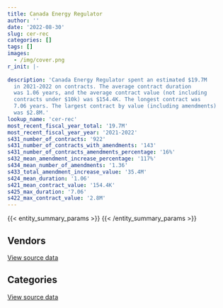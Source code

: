 ```yaml
---
title: Canada Energy Regulator
author: ''
date: '2022-08-30'
slug: cer-rec
categories: []
tags: []
images:
  - /img/cover.png
r_init: |-
  
description: 'Canada Energy Regulator spent an estimated $19.7M
  in 2021-2022 on contracts. The average contract duration
  was 1.06 years, and the average contract value (not including
  contracts under $10k) was $154.4K. The longest contract was
  7.06 years. The largest contract by value (including amendments)
  was $2.8M.'
lookup_name: 'cer-rec'
most_recent_fiscal_year_total: '19.7M'
most_recent_fiscal_year_year: '2021-2022'
s431_number_of_contracts: '922'
s431_number_of_contracts_with_amendments: '143'
s431_number_of_contracts_amendments_percentage: '16%'
s432_mean_amendment_increase_percentage: '117%'
s434_mean_number_of_amendments: '1.36'
s433_total_amendment_increase_value: '35.4M'
s424_mean_duration: '1.06'
s421_mean_contract_value: '154.4K'
s425_max_duration: '7.06'
s422_max_contract_value: '2.8M'
---
```


<script src="/rmarkdown-libs/htmlwidgets/htmlwidgets.js"></script>
<link href="/rmarkdown-libs/datatables-css/datatables-crosstalk.css" rel="stylesheet" />
<script src="/rmarkdown-libs/datatables-binding/datatables.js"></script>
<script src="/rmarkdown-libs/jquery/jquery-3.6.0.min.js"></script>
<link href="/rmarkdown-libs/dt-core-bootstrap/css/dataTables.bootstrap.min.css" rel="stylesheet" />
<link href="/rmarkdown-libs/dt-core-bootstrap/css/dataTables.bootstrap.extra.css" rel="stylesheet" />
<script src="/rmarkdown-libs/dt-core-bootstrap/js/jquery.dataTables.min.js"></script>
<script src="/rmarkdown-libs/dt-core-bootstrap/js/dataTables.bootstrap.min.js"></script>
<link href="/rmarkdown-libs/crosstalk/css/crosstalk.min.css" rel="stylesheet" />
<script src="/rmarkdown-libs/crosstalk/js/crosstalk.min.js"></script>
<script src="/rmarkdown-libs/htmlwidgets/htmlwidgets.js"></script>
<link href="/rmarkdown-libs/datatables-css/datatables-crosstalk.css" rel="stylesheet" />
<script src="/rmarkdown-libs/datatables-binding/datatables.js"></script>
<script src="/rmarkdown-libs/jquery/jquery-3.6.0.min.js"></script>
<link href="/rmarkdown-libs/dt-core-bootstrap/css/dataTables.bootstrap.min.css" rel="stylesheet" />
<link href="/rmarkdown-libs/dt-core-bootstrap/css/dataTables.bootstrap.extra.css" rel="stylesheet" />
<script src="/rmarkdown-libs/dt-core-bootstrap/js/jquery.dataTables.min.js"></script>
<script src="/rmarkdown-libs/dt-core-bootstrap/js/dataTables.bootstrap.min.js"></script>
<link href="/rmarkdown-libs/crosstalk/css/crosstalk.min.css" rel="stylesheet" />
<script src="/rmarkdown-libs/crosstalk/js/crosstalk.min.js"></script>

{{< entity_summary_params >}}
{{< /entity_summary_params >}}

## Vendors

<div id="htmlwidget-1" style="width:100%;height:auto;" class="datatables html-widget"></div>
<script type="application/json" data-for="htmlwidget-1">{"x":{"style":"bootstrap","filter":"none","vertical":false,"data":[["<a href=\"/vendors/act/\">ACT<\/a>","<a href=\"/vendors/adga_group/\">ADGA Group<\/a>","<a href=\"/vendors/advanced_chippewa_technologies/\">Advanced Chippewa Technologies<\/a>","<a href=\"/vendors/altis_human_resources/\">Altis Human Resources<\/a>","<a href=\"/vendors/amec_foster_wheeler_americas/\">Amec Foster Wheeler Americas<\/a>","<a href=\"/vendors/bell_canada/\">Bell Canada<\/a>","<a href=\"/vendors/blackberry/\">Blackberry<\/a>","<a href=\"/vendors/cae/\">CAE<\/a>","<a href=\"/vendors/canadian_corps_of_commissionaires/\">Canadian Corps of Commissionaires<\/a>","<a href=\"/vendors/canadian_helicopters/\">Canadian Helicopters<\/a>","<a href=\"/vendors/carahsoft_technology/\">Carahsoft Technology<\/a>","<a href=\"/vendors/cdw_canada/\">CDW Canada<\/a>","<a href=\"/vendors/cision_canada/\">Cision Canada<\/a>","<a href=\"/vendors/compugen/\">Compugen<\/a>","<a href=\"/vendors/csdc_systems/\">CSDC Systems<\/a>","<a href=\"/vendors/dell_computer/\">Dell Computer<\/a>","<a href=\"/vendors/donna_cona/\">Donna Cona<\/a>","<a href=\"/vendors/eagle_professional_resources/\">Eagle Professional Resources<\/a>","<a href=\"/vendors/ebsco_canada/\">EBSCO Canada<\/a>","<a href=\"/vendors/englobe/\">Englobe<\/a>","<a href=\"/vendors/environics_research_group/\">Environics Research Group<\/a>","<a href=\"/vendors/eperformance/\">Eperformance<\/a>","<a href=\"/vendors/ernst_young/\">Ernst Young<\/a>","<a href=\"/vendors/esri/\">ESRI<\/a>","<a href=\"/vendors/excel_human_resources/\">Excel Human Resources<\/a>","<a href=\"/vendors/freebalance/\">FreeBalance<\/a>","<a href=\"/vendors/gartner/\">Gartner<\/a>","<a href=\"/vendors/genesis_integration/\">Genesis Integration<\/a>","<a href=\"/vendors/hatch/\">Hatch<\/a>","<a href=\"/vendors/hemmera_envirochem/\">Hemmera Envirochem<\/a>","<a href=\"/vendors/hypertec/\">Hypertec<\/a>","<a href=\"/vendors/ihs_global/\">IHS Global<\/a>","<a href=\"/vendors/international_reporting/\">International Reporting<\/a>","<a href=\"/vendors/john_wiley_sons/\">John Wiley Sons<\/a>","<a href=\"/vendors/johnson_controls_canada/\">Johnson Controls Canada<\/a>","<a href=\"/vendors/kpmg/\">KPMG<\/a>","<a href=\"/vendors/les_traductions_tessier/\">Les Traductions Tessier<\/a>","<a href=\"/vendors/lionbridge/\">Lionbridge<\/a>","<a href=\"/vendors/maplesoft_consulting/\">Maplesoft Consulting<\/a>","<a href=\"/vendors/maxsys_staffing_and_consulting/\">Maxsys Staffing and Consulting<\/a>","<a href=\"/vendors/mdos_consulting/\">MDOS Consulting<\/a>","<a href=\"/vendors/michael_wager_consulting/\">Michael Wager Consulting<\/a>","<a href=\"/vendors/microsoft_canada/\">Microsoft Canada<\/a>","<a href=\"/vendors/mindwire_systems/\">Mindwire Systems<\/a>","<a href=\"/vendors/mnp/\">MNP<\/a>","<a href=\"/vendors/mobile_resource_group/\">Mobile Resource Group<\/a>","<a href=\"/vendors/modis_canada/\">Modis Canada<\/a>","<a href=\"/vendors/nisha_techonologies/\">Nisha Techonologies<\/a>","<a href=\"/vendors/northern_micro/\">Northern Micro<\/a>","<a href=\"/vendors/oproma/\">Oproma<\/a>","<a href=\"/vendors/orangutech/\">Orangutech<\/a>","<a href=\"/vendors/protak_consulting_group/\">Protak Consulting Group<\/a>","<a href=\"/vendors/qmr/\">QMR<\/a>","<a href=\"/vendors/raymond_chabot_grant_thornton/\">Raymond Chabot Grant Thornton<\/a>","<a href=\"/vendors/rhea/\">RHEA<\/a>","<a href=\"/vendors/ricoh/\">Ricoh<\/a>","<a href=\"/vendors/rogers/\">Rogers<\/a>","<a href=\"/vendors/sdl_international_canada/\">SDL International Canada<\/a>","<a href=\"/vendors/si_systems/\">SI Systems<\/a>","<a href=\"/vendors/snc_lavalin/\">SNC Lavalin<\/a>","<a href=\"/vendors/softchoice/\">Softchoice<\/a>","<a href=\"/vendors/st_john_ambulance/\">St John Ambulance<\/a>","<a href=\"/vendors/stantec/\">Stantec<\/a>","<a href=\"/vendors/systematix_solutions/\">Systematix Solutions<\/a>","<a href=\"/vendors/teknion/\">Teknion<\/a>","<a href=\"/vendors/thomson_reuters/\">Thomson Reuters<\/a>","<a href=\"/vendors/turtle_island_staffing/\">Turtle Island Staffing<\/a>","<a href=\"/vendors/university_of_alberta/\">University of Alberta<\/a>","<a href=\"/vendors/university_of_calgary/\">University of Calgary<\/a>","<a href=\"/vendors/veritas_technologies/\">Veritas Technologies<\/a>","<a href=\"/vendors/wood_canada/\">Wood Canada<\/a>","<a href=\"/vendors/xerox/\">Xerox<\/a>"],[null,null,295234.86,338896.91,47218.78,2000000,22122.42,16664.89,68557.12,17057.61,null,10052.25,10499,null,16618.34,34308.69,49980,997148.29,13025.61,null,null,476679.1,868811.49,65830.38,58273.62,45501.75,null,24675,73073.24,null,null,65905.89,420000,10597.3,14074.62,63245.29,128532.15,148468.55,1344938.48,837256.11,null,null,122265.52,null,null,null,2306324.56,216312.18,20235.6,null,117170.87,null,14421.03,25000,null,319992.46,143298.52,null,4130844.12,47411.52,19571.66,7470.13,null,172398.08,null,39921,66069.06,20487.4,667145.97,10596.89,null,104588.79],[null,null,4537.24,141383.14,null,117013.45,17070.69,53130,14200,null,978.06,null,10500,null,10989.11,5422.84,null,2851.71,14857.44,null,21494.53,477985.07,66961.18,95464.6,107961.78,92811.43,null,null,null,null,null,288258.14,null,null,null,null,42153.64,186486.84,1539432.36,759686.91,null,null,90836.65,null,null,null,2416143.32,68185.95,null,null,39338.78,null,10551.97,40687.5,null,320869.15,80303.93,null,3531220.14,21721.3,15398.39,7490.59,71391.6,93714.54,14836.76,null,76887.39,null,391148.6,null,57730.02,105186.1],[490129.65,205426.36,117235.51,82361.38,null,103166.55,3414.14,null,null,null,10537.82,null,10500,329816.7,3058.13,169671.67,null,null,14984.5,12657.53,84610.18,238992.54,39973.5,63088.78,17257.03,58092.12,13768.52,null,null,49915.85,46945.5,60559.54,210000,null,null,null,null,79452.78,590469.36,1098455.15,590320,null,176559.15,null,null,73365.25,1975023.45,694611.22,57960,46473.15,46839.96,346185,65364.32,null,205426.36,192358.68,6118.39,10887.52,2981808.66,16320.65,91577.85,613.98,null,41070.19,null,null,99994.13,null,null,null,null,105909.82],[116306.59,94573.64,9043.5,23941.76,null,null,null,null,null,null,null,null,null,null,null,24997.14,null,null,14578.58,42342.47,141675.21,125458.84,null,128229.94,161942.67,57407.52,138893.57,null,null,44043.4,null,85755.55,210000,null,null,null,null,13968.85,239737.13,2350119.68,984582.05,362934.78,152890.78,6224.23,189261.05,24998.99,2776270.2,373735.27,895341.9,26906.85,null,466941.4,539635.68,26250,94573.64,27867.47,160379.53,3510.83,2264482.13,null,60101.07,null,39989.25,35666.67,null,39765.6,null,null,null,null,null,32877.42]],"container":"<table class=\"table table-striped table-hover row-border order-column display\">\n  <thead>\n    <tr>\n      <th>Vendor<\/th>\n      <th>2018-2019<\/th>\n      <th>2019-2020<\/th>\n      <th>2020-2021<\/th>\n      <th>2021-2022<\/th>\n    <\/tr>\n  <\/thead>\n<\/table>","options":{"order":[[4,"desc"]],"pageLength":10,"autoWidth":true,"columnDefs":[{"targets":1,"render":"function(data, type, row, meta) {\n    return type !== 'display' ? data : DTWidget.formatCurrency(data, \"$\", 2, 3, \",\", \".\", true, null);\n  }"},{"targets":2,"render":"function(data, type, row, meta) {\n    return type !== 'display' ? data : DTWidget.formatCurrency(data, \"$\", 2, 3, \",\", \".\", true, null);\n  }"},{"targets":3,"render":"function(data, type, row, meta) {\n    return type !== 'display' ? data : DTWidget.formatCurrency(data, \"$\", 2, 3, \",\", \".\", true, null);\n  }"},{"targets":4,"render":"function(data, type, row, meta) {\n    return type !== 'display' ? data : DTWidget.formatCurrency(data, \"$\", 2, 3, \",\", \".\", true, null);\n  }"},{"width":"16%","targets":[1,2,3,4]},{"className":"dt-right","targets":[1,2,3,4]}],"orderClasses":false}},"evals":["options.columnDefs.0.render","options.columnDefs.1.render","options.columnDefs.2.render","options.columnDefs.3.render"],"jsHooks":[]}</script>
<p class="text-right">
<a href="https://github.com/GoC-Spending/contracts-data/tree/main/data/out/departments/cer-rec/summary_by_fiscal_year_by_vendor.csv" class="source-data-link btn btn-link">View source data</a>
</p>

## Categories

<div id="htmlwidget-2" style="width:100%;height:auto;" class="datatables html-widget"></div>
<script type="application/json" data-for="htmlwidget-2">{"x":{"style":"bootstrap","filter":"none","vertical":false,"data":[["<a href=\"/categories/other/\">(Other)<\/a>","<a href=\"/categories/facilities_and_construction/\">Facilities and construction<\/a>","<a href=\"/categories/office_management/\">Office management<\/a>","<a href=\"/categories/professional_services/\">Professional services<\/a>","<a href=\"/categories/information_technology/\">Information technology<\/a>","<a href=\"/categories/medical/\">Medical<\/a>","<a href=\"/categories/transportation_and_logistics/\">Transportation and logistics<\/a>","<a href=\"/categories/industrial_products_and_services/\">Industrial products and services<\/a>","<a href=\"/categories/travel/\">Travel<\/a>","<a href=\"/categories/security_and_protection/\">Security and protection<\/a>","<a href=\"/categories/human_capital/\">Human capital<\/a>"],[694539.87,861478.87,112408.07,7117623.79,14812531.16,7020.21,17057.61,98884.84,84245.87,106212.41,2585556.16],[391148.6,634649.12,107603.57,6308364.51,10221059.24,40612.44,null,141561.82,null,17607.07,1358270],[11534.5,789584.51,82274.74,6365419.41,9877560.27,89381.18,null,7552.44,null,null,1221067.37],[80726.31,645251.56,22557.92,10483669.28,7261665.74,89819.23,23417.65,44141.14,null,null,1012068.41]],"container":"<table class=\"table table-striped table-hover row-border order-column display\">\n  <thead>\n    <tr>\n      <th>Category<\/th>\n      <th>2018-2019<\/th>\n      <th>2019-2020<\/th>\n      <th>2020-2021<\/th>\n      <th>2021-2022<\/th>\n    <\/tr>\n  <\/thead>\n<\/table>","options":{"order":[[4,"desc"]],"dom":"t","pageLength":30,"autoWidth":true,"columnDefs":[{"targets":1,"render":"function(data, type, row, meta) {\n    return type !== 'display' ? data : DTWidget.formatCurrency(data, \"$\", 2, 3, \",\", \".\", true, null);\n  }"},{"targets":2,"render":"function(data, type, row, meta) {\n    return type !== 'display' ? data : DTWidget.formatCurrency(data, \"$\", 2, 3, \",\", \".\", true, null);\n  }"},{"targets":3,"render":"function(data, type, row, meta) {\n    return type !== 'display' ? data : DTWidget.formatCurrency(data, \"$\", 2, 3, \",\", \".\", true, null);\n  }"},{"targets":4,"render":"function(data, type, row, meta) {\n    return type !== 'display' ? data : DTWidget.formatCurrency(data, \"$\", 2, 3, \",\", \".\", true, null);\n  }"},{"width":"16%","targets":[1,2,3,4]},{"className":"dt-right","targets":[1,2,3,4]}],"orderClasses":false,"lengthMenu":[10,25,30,50,100]}},"evals":["options.columnDefs.0.render","options.columnDefs.1.render","options.columnDefs.2.render","options.columnDefs.3.render"],"jsHooks":[]}</script>
<p class="text-right">
<a href="https://github.com/GoC-Spending/contracts-data/tree/main/data/out/departments/cer-rec/summary_by_fiscal_year_by_category.csv" class="source-data-link btn btn-link">View source data</a>
</p>

